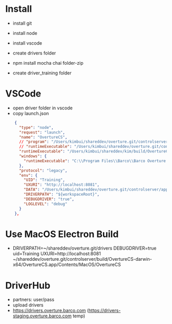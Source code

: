 # Install

- install git
- install node
- install vscode

- create drivers folder
- npm install mocha chai folder-zip
- create driver_training folder

# VSCode

- open driver folder in vscode
- copy launch.json

```json
    {
      "type": "node",
      "request": "launch",
      "name": "OvertureCS",
      // "program": "/Users/kimbui/shareddev/overture.git/controlserver/app/index.js",
      // "runtimeExecutable": "/Users/kimbui/shareddev/overture.git/controlserver/build/OvertureCS-darwin-x64/OvertureCS.app/Contents/MacOS/OvertureCS",
      "runtimeExecutable": "/Users/kimbui/shareddev/kim/build/OvertureCS-darwin-x64/OvertureCS.app/Contents/MacOS/OvertureCS",
      "windows": {
        "runtimeExecutable": "C:\\Program Files\\Barco\\Barco Overture Control Server\\OvertureCS.exe"
      },
      "protocol": "legacy",
      "env": {
        "UID": "Training",
        "UXURI": "http://localhost:8081",
        "DATA": "/Users/kimbui/shareddev/overture.git/controlserver/app/data",
        "DRIVERPATH": "${workspaceRoot}",
        "DEBUGDRIVER": "true",
        "LOGLEVEL": "debug"
      }
    },
```

# Use MacOS Electron Build

- DRIVERPATH=~/shareddev/overture.git/drivers  DEBUGDRIVER=true uid=Training UXURI=http://localhost:8081 ~/shareddev/overture.git/controlserver/build/OvertureCS-darwin-x64/OvertureCS.app/Contents/MacOS/OvertureCS

# DriverHub

- partners: user/pass
- upload drivers
- https://drivers.overture.barco.com (https://drivers-staging.overture.barco.com temp)